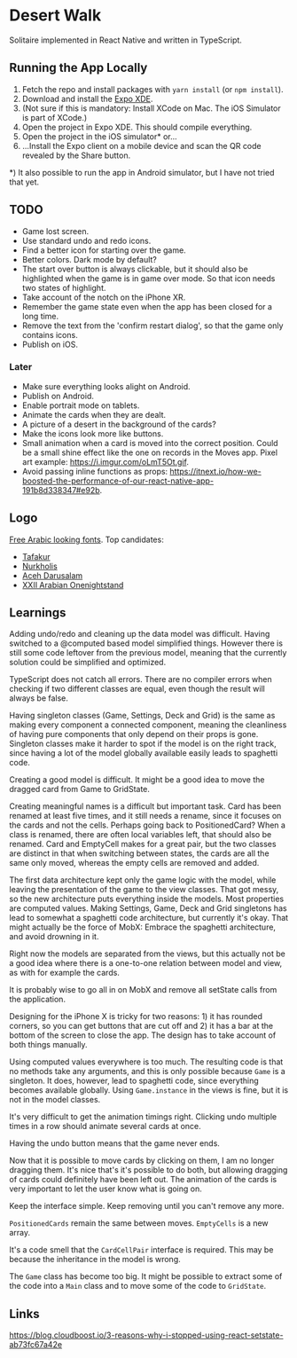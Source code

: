 # Desert Walk

Solitaire implemented in React Native and written in TypeScript.

## Running the App Locally

1. Fetch the repo and install packages with `yarn install` (or `npm install`).
2. Download and install the [Expo XDE](https://expo.io/tools).
3. (Not sure if this is mandatory: Install XCode on Mac. The iOS Simulator is part of XCode.)
4. Open the project in Expo XDE. This should compile everything.
5. Open the project in the iOS simulator\* or...
6. ...Install the Expo client on a mobile device and scan the QR code revealed by the Share button.

\*) It also possible to run the app in Android simulator, but I have not tried that yet.

## TODO

- Game lost screen.
- Use standard undo and redo icons.
- Find a better icon for starting over the game.
- Better colors. Dark mode by default?
- The start over button is always clickable, but it should also be highlighted when the game is in game over mode. So that icon needs two states of highlight.
- Take account of the notch on the iPhone XR.
- Remember the game state even when the app has been closed for a long time.
- Remove the text from the 'confirm restart dialog', so that the game only contains icons.
- Publish on iOS.

### Later

- Make sure everything looks alight on Android.
- Publish on Android.
- Enable portrait mode on tablets.
- Animate the cards when they are dealt.
- A picture of a desert in the background of the cards?
- Make the icons look more like buttons.
- Small animation when a card is moved into the correct position. Could be a small shine effect like the one on records in the Moves app. Pixel art example: <https://i.imgur.com/oLmT5Ot.gif>.
- Avoid passing inline functions as props: <https://itnext.io/how-we-boosted-the-performance-of-our-react-native-app-191b8d338347#e92b>.

## Logo

[Free Arabic looking fonts](http://www.dafont.com/theme.php?cat=202&text=Desert+Walk+1234567890+AKQJ&l[]=10&l[]=1). Top candidates:

- [Tafakur](http://www.dafont.com/tafakur.font?text=Desert+Walk+A+2+3+4+5+6+7+8+9+10+K+Q+J&fpp=100&l[]=10&l[]=1)
- [Nurkholis](http://www.dafont.com/nurkholis.font?text=Desert+Walk+A+2+3+4+5+6+7+8+9+10+K+Q+J&fpp=100&l[]=10&l[]=1)
- [Aceh Darusalam](http://www.dafont.com/aceh-darusalam.font?text=Desert+Walk+A+2+3+4+5+6+7+8+9+10+K+Q+J&fpp=100&l[]=10&l[]=1)
- [XXII Arabian Onenightstand](http://www.dafont.com/xxii-arabian-onenightstand.font?text=Desert+Walk+A+2+3+4+5+6+7+8+9+10+J+Q+K)

## Learnings

Adding undo/redo and cleaning up the data model was difficult. Having switched to a @computed based model simplified things. However there is still some code leftover from the previous model, meaning that the currently solution could be simplified and optimized.

TypeScript does not catch all errors. There are no compiler errors when checking if two different classes are equal, even though the result will always be false.

Having singleton classes (Game, Settings, Deck and Grid) is the same as making every component a connected component, meaning the cleanliness of having pure components that only depend on their props is gone. Singleton classes make it harder to spot if the model is on the right track, since having a lot of the model globally available easily leads to spaghetti code.

Creating a good model is difficult. It might be a good idea to move the dragged card from Game to GridState.

Creating meaningful names is a difficult but important task. Card has been renamed at least five times, and it still needs a rename, since it focuses on the cards and not the cells. Perhaps going back to PositionedCard? When a class is renamed, there are often local variables left, that should also be renamed. Card and EmptyCell makes for a great pair, but the two classes are distinct in that when switching between states, the cards are all the same only moved, whereas the empty cells are removed and added.

The first data architecture kept only the game logic with the model, while leaving the presentation of the game to the view classes. That got messy, so the new architecture puts everything inside the models. Most properties are computed values. Making Settings, Game, Deck and Grid singletons has lead to somewhat a spaghetti code architecture, but currently it's okay. That might actually be the force of MobX: Embrace the spaghetti architecture, and avoid drowning in it.

Right now the models are separated from the views, but this actually not be a good idea where there is a one-to-one relation between model and view, as with for example the cards.

It is probably wise to go all in on MobX and remove all setState calls from the application.

Designing for the iPhone X is tricky for two reasons: 1) it has rounded corners, so you can get buttons that are cut off and 2) it has a bar at the bottom of the screen to close the app. The design has to take account of both things manually.

Using computed values everywhere is too much. The resulting code is that no methods take any arguments, and this is only possible because `Game` is a singleton. It does, however, lead to spaghetti code, since everything becomes available globally. Using `Game.instance` in the views is fine, but it is not in the model classes.

It's very difficult to get the animation timings right. Clicking undo multiple times in a row should animate several cards at once.

Having the undo button means that the game never ends.

Now that it is possible to move cards by clicking on them, I am no longer dragging them. It's nice that's it's possible to do both, but allowing dragging of cards could definitely have been left out. The animation of the cards is very important to let the user know what is going on.

Keep the interface simple. Keep removing until you can't remove any more.

`PositionedCards` remain the same between moves. `EmptyCells` is a new array.

It's a code smell that the `CardCellPair` interface is required. This may be because the inheritance in the model is wrong.

The `Game` class has become too big. It might be possible to extract some of the code into a `Main` class and to move some of the code to `GridState`.

## Links

<https://blog.cloudboost.io/3-reasons-why-i-stopped-using-react-setstate-ab73fc67a42e>
